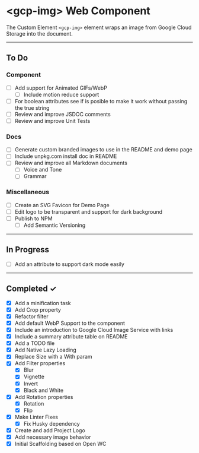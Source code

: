 # \<gcp-img> Web Component

The Custom Element `<gcp-img>` element wraps an image from Google Cloud Storage into the document.

---

## To Do

### Component
- [ ] Add support for Animated GIFs/WebP
  - [ ] Include motion reduce support
- [ ] For boolean attributes see if is posible to make it work without passing the true string
- [ ] Review and improve JSDOC comments
- [ ] Review and improve Unit Tests

### Docs
- [ ] Generate custom branded images to use in the README and demo page
- [ ] Include unpkg.com install doc in README
- [ ] Review and improve all Markdown documents
  - [ ] Voice and Tone
  - [ ] Grammar

### Miscellaneous
- [ ] Create an SVG Favicon for Demo Page
- [ ] Edit logo to be transparent and support for dark background
- [ ] Publish to NPM
  - [ ] Add Semantic Versioning

---

## In Progress
- [ ] Add an attribute to support dark mode easily
---

## Completed ✓
- [x] Add a minification task
- [x] Add Crop property
- [x] Refactor filter
- [x] Add default WebP Support to the component
- [x] Include an introduction to Google Cloud Image Service with links
- [x] Include a summary attribute table on README
- [x] Add a TODO file
- [x] Add Native Lazy Loading
- [x] Replace Size with a With param
- [x] Add Filter properties
  - [x] Blur
  - [x] Vignette
  - [x] Invert
  - [x] Black and White
- [x] Add Rotation properties
  - [x] Rotation
  - [x] Flip
- [x] Make Linter Fixes
  - [x] Fix Husky dependency
- [x] Create and add Project Logo
- [x] Add necessary image behavior
- [x] Initial Scaffolding based on Open WC
